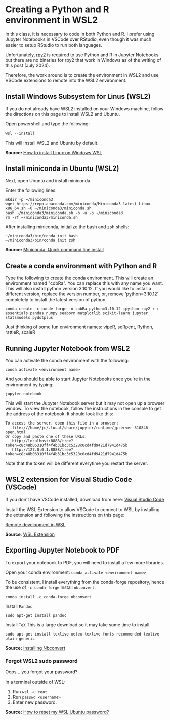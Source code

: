 # Creating a Python and R environment in WSL2

In this class, it is necessary to code in both Python and R.
I prefer using Jupyter Notebooks in VSCode over RStudio, even though it was
much easier to setup RStudio to run both languages.

Unfortunately, [rpy2](https://rpy2.github.io/doc/latest/html/introduction.html)
is required to use Python and R in Jupyter Notebooks but
there are no binaries for rpy2 that work in Windows as of the
writing of this post (July 2024).

Therefore, the work around is to create the environment in WSL2 and use
VSCode extensions to remote into the WSL2 environment.

## Install Windows Subsystem for Linus (WSL2)

If you do not already have WSL2 installed on your Windows machine, follow the
directions on this page to install WSL2 and Ubuntu.

Open powershell and type the following:

```powershell
wsl --install

```

This will install WSL2 and Ubuntu by default.

**Source:** [How to install Linux on Windows WSL](https://learn.microsoft.com/en-us/windows/wsl/install)

## Install miniconda in Ubuntu (WSL2)

Next, open Ubuntu and install miniconda.

Enter the following lines:

```
mkdir -p ~/miniconda3
wget https://repo.anaconda.com/miniconda/Miniconda3-latest-Linux-x86_64.sh -O ~/miniconda3/miniconda.sh
bash ~/miniconda3/miniconda.sh -b -u -p ~/miniconda3
rm -rf ~/miniconda3/miniconda.sh
```

After installing miniconda, initialize the bash and zsh shells:

```
~/miniconda3/bin/conda init bash
~/miniconda3/bin/conda init zsh
```

**Source:** [Miniconda: Quick command line install](https://docs.anaconda.com/miniconda/)

## Create a conda environment with Python and R

Type the following to create the conda environment. This will create an
environment named "cobRa". You can replace this with any name you want.
This will also install python version 3.10.12. If you would like to install a
different version, replace the version number, or, remove 'python=3.10.12'
completely to install the latest version of python.

```
conda create -c conde-forge -n cobRa python=3.10.12 ipython rpy2 r r-essentials pandas numpy seaborn matplotlib scikit-learn jupyter statsmodels pydotplus
```

Just thinking of some fun environment names: vipeR, seRpent, Rython, rattleR, scaleR

## Running Jupyter Notebook from WSL2

You can activate the conda environment with the following:

```
conda activate <environment name>
```

And you should be able to start Jupyter Notebooks once you're in the
environment by typing:

```
jupyter notebook
```

This will start the Jupyter Notebook server but it may not open up a browser
window. To view the notebook, follow the instructions in the console to get
the address of the notebook. It should look like this:

```
To access the server, open this file in a browser:
   file:///home/jc/.local/share/jupyter/runtime/jpserver-310846-open.html
Or copy and paste one of these URLs:
   http://localhost:8888/tree?token=c8c48b06310ff4f4b31bc3c5328c0cd4fd9421d7941d475b
   http://127.0.0.1:8888/tree?token=c8c48b06310ff4f4b31bc3c5328c0cd4fd9421d7941d475b
```

Note that the token will be different everytime you restart the server.

## WSL2 extension for Visual Studio Code (VSCode)

If you don't have VSCode installed, download from here: [Visual Studio Code](https://code.visualstudio.com/)

Install the WSL Extension to allow VSCode to connect to WSL by installing the
extension and following the instructions on this page:

[Remote development in WSL](https://code.visualstudio.com/docs/remote/wsl-tutorial)

**Source**: [WSL Extension](https://marketplace.visualstudio.com/items?itemName=ms-vscode-remote.remote-wsl#:~:text=The%20WSL%20extension%20lets%20you,as%20you%20would%20from%20Windows.)

## Exporting Jupyter Notebook to PDF

To export your notebook to PDF, you will need to install a few more libraries.

Open your conda environment: `conda activate <environment name>`

To be consistent, I install everything from the conda-forge repository, hence
the use of `-c conda-forge`
Install `nbconvert`:

```
conda install -c conda-forge nbconvert
```

Install `Pandoc`

```
sudo apt-get install pandoc
```

Install `TeX`
This is a large download so it may take some time to install.

```
sudo apt-get install texlive-xetex texlive-fonts-recommended texlive-plain-generic
```

**Source:** [Installing Nbconvert](https://nbconvert.readthedocs.io/en/latest/install.html#supported-python-versions)

### Forgot WSL2 sudo password

Oops... you forgot your password?

In a terminal outside of WSL:

1. Run `wsl -u root`
2. Run `passwd <username>`
3. Enter new password.

**Source:** [How to reset my WSL Ubuntu password?](https://github.com/junclemente/MSADS-MISC/tree/main/502)
